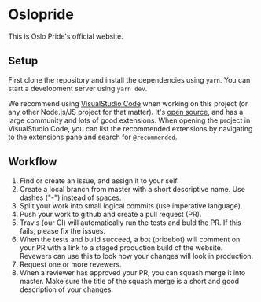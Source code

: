 # Oslopride

This is Oslo Pride's official website.

## Setup

First clone the repository and install the dependencies using `yarn`. You can start a development server using `yarn dev`.

We recommend using [VisualStudio Code](https://code.visualstudio.com/) when working on this project (or any other Node.js/JS project for that matter). It's [open source](https://github.com/Microsoft/vscode), and has a large community and lots of good extensions. When opening the project in VisualStudio Code, you can list the recommended extensions by navigating to the extensions pane and search for `@recommended`.

## Workflow

1. Find or create an issue, and assign it to your self.
2. Create a local branch from master with a short descriptive name. Use dashes ("-") instead of spaces.
3. Split your work into small logical commits (use imperative language).
4. Push your work to github and create a pull request (PR).
5. Travis (our CI) will automatically run the tests and buld the PR. If this fails, please fix the issues.
6. When the tests and build succeed, a bot (pridebot) will comment on your PR with a link to a staged production build of the website. Revewers can use this to look how your changes will look in production.
7. Request one or more revewers.
8. When a reviewer has approved your PR, you can squash merge it into master. Make sure the title of the squash merge is a short and good description of your changes.
